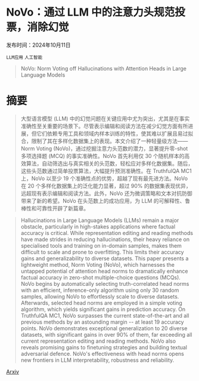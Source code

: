 # NoVo：通过 LLM 中的注意力头规范投票，消除幻觉

发布时间：2024年10月11日

`LLM应用` `人工智能`

> NoVo: Norm Voting off Hallucinations with Attention Heads in Large Language Models

# 摘要

> 大型语言模型 (LLM) 中的幻觉问题在关键应用中尤为突出，尤其是在事实准确性至关重要的场景下。尽管表示编辑和阅读方法在减少幻觉方面有所进展，但它们依赖专用工具和领域内样本训练的特性，使其难以扩展且易过拟合，限制了其在多样化数据集上的表现。本文介绍了一种轻量级方法——Norm Voting (NoVo)，通过挖掘注意力头范数的潜力，显著提升零-shot 多项选择题 (MCQ) 的事实准确性。NoVo 首先利用仅 30 个随机样本的高效算法，自动筛选出与真实相关的头范数，轻松应对多样化数据集。随后，这些头范数通过简单投票算法，大幅提升预测准确性。在 TruthfulQA MC1 上，NoVo 以至少 19 个准确性点的优势，超越了现有最先进方法。NoVo 在 20 个多样化数据集上的泛化能力显著，超过 90% 的数据集表现优异，远超现有表示编辑和阅读方法。此外，NoVo 还为微调策略和文本对抗防御带来了新的希望。NoVo 在头范数上的成功应用，为 LLM 的可解释性、鲁棒性和可靠性开辟了新篇章。

> Hallucinations in Large Language Models (LLMs) remain a major obstacle, particularly in high-stakes applications where factual accuracy is critical. While representation editing and reading methods have made strides in reducing hallucinations, their heavy reliance on specialised tools and training on in-domain samples, makes them difficult to scale and prone to overfitting. This limits their accuracy gains and generalizability to diverse datasets. This paper presents a lightweight method, Norm Voting (NoVo), which harnesses the untapped potential of attention head norms to dramatically enhance factual accuracy in zero-shot multiple-choice questions (MCQs). NoVo begins by automatically selecting truth-correlated head norms with an efficient, inference-only algorithm using only 30 random samples, allowing NoVo to effortlessly scale to diverse datasets. Afterwards, selected head norms are employed in a simple voting algorithm, which yields significant gains in prediction accuracy. On TruthfulQA MC1, NoVo surpasses the current state-of-the-art and all previous methods by an astounding margin -- at least 19 accuracy points. NoVo demonstrates exceptional generalization to 20 diverse datasets, with significant gains in over 90\% of them, far exceeding all current representation editing and reading methods. NoVo also reveals promising gains to finetuning strategies and building textual adversarial defence. NoVo's effectiveness with head norms opens new frontiers in LLM interpretability, robustness and reliability.

[Arxiv](https://arxiv.org/abs/2410.08970)